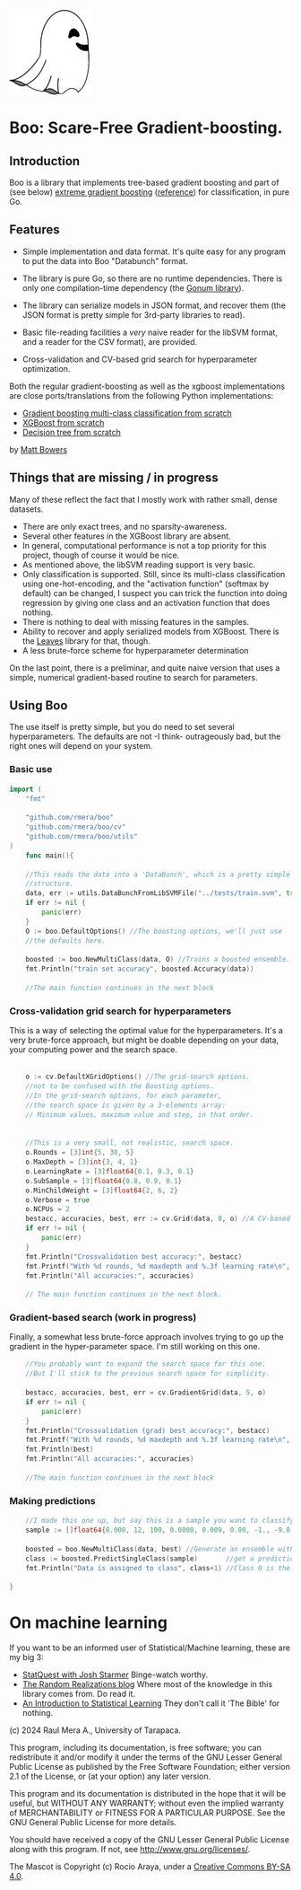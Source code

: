 ![Boo](graphics/fantasmita.png)


# Boo: Scare-Free Gradient-boosting.

## Introduction

Boo is a library that implements tree-based gradient boosting
and part of (see below)  [extreme gradient boosting](https://github.com/dmlc/xgboost) ([reference](https://arxiv.org/abs/1603.02754)) for classification, in pure Go. 

## Features


* Simple implementation and data format. It's quite easy for any program to put the data into Boo "Databunch" format.

* The library is pure Go, so there are no runtime dependencies. There is only one compilation-time dependency (the [Gonum library](www.gonum.org)).

* The library can serialize models in JSON format, and recover them (the JSON format is pretty simple for 3rd-party libraries to read). 

* Basic file-reading  facilities a _very_ naive
reader for the libSVM format, and a reader for the CSV format), are provided.

* Cross-validation and CV-based grid search for hyperparameter optimization.



Both the regular gradient-boosting as well as the xgboost implementations are close ports/translations from the following Python implementations:

* [Gradient boosting multi-class classification from scratch](https://randomrealizations.com/posts/gradient-boosting-multi-class-classification-from-scratch/)
* [XGBoost from scratch](https://randomrealizations.com/posts/xgboost-from-scratch/)
* [Decision tree from scratch](https://randomrealizations.com/posts/decision-tree-from-scratch/)

by [Matt Bowers](https://github.com/mcb00)


## Things that are missing / in progress

Many of these reflect the fact that I mostly work with rather small, dense datasets. 

* There are only exact trees, and no sparsity-awareness.
* Several other features in the XGBoost library are absent.
* In general, computational performance is not a top priority for this project, though of course it would be nice.
* As mentioned above, the libSVM reading support is very basic. 
* Only classification is supported. Still, since its  multi-class classification using one-hot-encoding, and the "activation function" (softmax by default) can be changed, I suspect you can trick the function into doing regression by giving one class and an activation function that does nothing.
* There is nothing to deal with missing features in the samples.
* Ability to recover and apply serialized models from XGBoost. There is the [Leaves](https://github.com/dmitryikh/leaves) library for that, though.
* A less brute-force scheme for hyperparameter determination

On the last point, there is a preliminar, and quite naive version that uses a simple, numerical gradient-based routine to 
search for parameters.

## Using Boo

The use itself is pretty simple, but you do need to set several hyperparameters. 
The defaults are not -I think- outrageously bad, but the right ones will depend on your system.

### Basic use

```go
import (
	"fmt"

	"github.com/rmera/boo"
	"github.com/rmera/boo/cv"
	"github.com/rmera/boo/utils"
)
    func main(){

    //This reads the data into a 'DataBunch', which is a pretty simple
    //structure.
	data, err := utils.DataBunchFromLibSVMFile("../tests/train.svm", true)
	if err != nil {
		panic(err)
	}
	O := boo.DefaultOptions() //The boosting options, we'll just use
    //the defaults here.
    
    boosted := boo.NewMultiClass(data, O) //Trains a boosted ensemble.
	fmt.Println("train set accuracy", boosted.Accuracy(data))

    //The main function continues in the next block

```
### Cross-validation grid search for hyperparameters

This is a way of selecting the optimal value for the hyperparameters.
It's a very brute-force approach, but might be doable depending on your data,
your computing power and the search space.

```go

	o := cv.DefaultXGridOptions() //The grid-search options.
    //not to be confused with the Boosting options.
    //In the grid-search options, for each parameter, 
    //the search space is given by a 3-elements array: 
    // Minimum values, maximum value and step, in that order.


    //This is a very small, not realistic, search space.
	o.Rounds = [3]int{5, 30, 5}
	o.MaxDepth = [3]int{3, 4, 1}
	o.LearningRate = [3]float64{0.1, 0.3, 0.1}
	o.SubSample = [3]float64{0.8, 0.9, 0.1}
	o.MinChildWeight = [3]float64{2, 6, 2}
	o.Verbose = true
	o.NCPUs = 2
	bestacc, accuracies, best, err := cv.Grid(data, 8, o) //A CV-based grid search for the best hyperparameters.
	if err != nil {
		panic(err)
	}
	fmt.Println("Crossvalidation best accuracy:", bestacc)
	fmt.Printf("With %d rounds, %d maxdepth and %.3f learning rate\n", best.Rounds, best.MaxDepth, best.LearningRate)
	fmt.Println("All accuracies:", accuracies)
    
    // The main function continues in the next block.

```

### Gradient-based search (work in progress)

Finally, a somewhat less brute-force approach involves trying to go up the gradient in the hyper-parameter space.
I'm still working on this one.

```go
	//You probably want to expand the search space for this one.
    //But I'll stick to the previous search space for simplicity.

	bestacc, accuracies, best, err = cv.GradientGrid(data, 5, o)
	if err != nil {
		panic(err)
	}
	fmt.Println("Crossvalidation (grad) best accuracy:", bestacc)
	fmt.Printf("With %d rounds, %d maxdepth and %.3f learning rate\n", best.Rounds, best.MaxDepth, best.LearningRate)
	fmt.Println(best)
	fmt.Println("All accuracies:", accuracies)

    //The main function continues in the next block
```

### Making predictions

```go
	//I made this one up, but say this is a sample you want to classify.
	sample := []float64{0.000, 12, 100, 0.0000, 0.009, 0.00, -1., -9.0, 0.010, 60, 0.0337, 0.000, 0.08, 0.02, 0.000, 0.0180, 0.000, 120, 37.2911, 85.0, 650.5}

	boosted = boo.NewMultiClass(data, best) //Generate an ensemble with the best parameters found by the gradient search.
	class := boosted.PredictSingleClass(sample)       //get a prediction
	fmt.Println("Data is assigned to class", class+1) //Class 0 is the first one, so I added 1 to make it look nicer.

}
```




# On machine learning

If you want to be an informed user of Statistical/Machine learning, these are my big 3:

* [StatQuest with Josh Starmer](https://www.youtube.com/@statquest) Binge-watch worthy.
* [The Random Realizations blog](https://randomrealizations.com) Where most of the knowledge in this library comes from. Do read it.
* [An Introduction to Statistical Learning](https://www.statlearning.com/) They don't call it 'The Bible' for nothing.

(c) 2024 Raul Mera A., University of Tarapaca.

This program, including its documentation, 
is free software; you can redistribute it and/or modify
it under the terms of the GNU Lesser General Public License as 
published by the Free Software Foundation; either version 2.1 of the 
License, or (at your option) any later version.
          
This program and its documentation is distributed in the hope that 
it will be useful, but WITHOUT ANY WARRANTY; without even the 
implied warranty of MERCHANTABILITY or FITNESS FOR A PARTICULAR 
PURPOSE.  See the GNU General Public License for more details.
                    
You should have received a copy of the GNU Lesser General 
Public License along with this program. If not, see 
<http://www.gnu.org/licenses/>. 

The Mascot is Copyright (c) Rocio Araya, under a [Creative Commons BY-SA 4.0](https://creativecommons.org/licenses/by-sa/4.0/).

